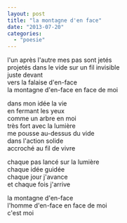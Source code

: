 ```yaml
---
layout: post
title: "la montagne d'en face"
date: "2013-07-20"
categories: 
  - "poesie"
---
```


l'un après l'autre mes pas sont jetés  
projetés dans le vide sur un fil invisible  
juste devant  
vers la falaise d'en-face  
la montagne d'en-face en face de moi

dans mon idée la vie  
en fermant les yeux  
comme un arbre en moi  
très fort avec la lumière  
me pousse au-dessus du vide  
dans l'action solide  
accroché au fil de vivre

chaque pas lancé sur la lumière  
chaque idée guidée  
chaque jour j'avance  
et chaque fois j'arrive

la montagne d'en-face  
l'homme d'en-face en face de moi  
c'est moi
